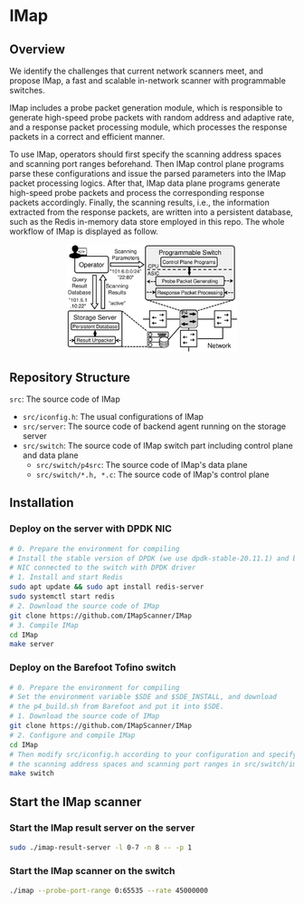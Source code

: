 # IMap

## Overview
We identify the challenges that current network scanners meet, and propose IMap, a fast and scalable in-network scanner with programmable switches. 

IMap includes a probe packet generation module, which is responsible to generate high-speed probe packets with random address and adaptive rate, and a response packet processing module, which processes the response packets in a correct and efficient manner.

To use IMap, operators should first specify the scanning address spaces and scanning port ranges beforehand. Then IMap control plane programs parse these configurations and issue the parsed parameters into the IMap packet processing logics. After that, IMap data plane programs generate high-speed probe packets and process the corresponding response packets accordingly. Finally, the scanning results, i.e., the information extracted from the response packets, are written into a persistent database, such as the Redis in-memory data store employed in this repo. The whole workflow of IMap is displayed as follow.

<div align=center>
<img src="https://raw.githubusercontent.com/IMapScanner/IMap/master/IMap-workflow.png" width="60%" height="60%">
</div>

## Repository Structure
`src`: The source code of IMap
- `src/iconfig.h`: The usual configurations of IMap
- `src/server`: The source code of backend agent running on the storage server
- `src/switch`: The source code of IMap switch part including control plane and data plane
    - `src/switch/p4src`: The source code of IMap's data plane
    - `src/switch/*.h, *.c`: The source code of IMap's control plane


## Installation
### Deploy on the server with DPDK NIC
```sh
# 0. Prepare the environment for compiling
# Install the stable version of DPDK (we use dpdk-stable-20.11.1) and bind the
# NIC connected to the switch with DPDK driver
# 1. Install and start Redis
sudo apt update && sudo apt install redis-server
sudo systemctl start redis
# 2. Download the source code of IMap
git clone https://github.com/IMapScanner/IMap
# 3. Compile IMap
cd IMap
make server
```
### Deploy on the Barefoot Tofino switch
```sh
# 0. Prepare the environment for compiling
# Set the environment variable $SDE and $SDE_INSTALL, and download
# the p4_build.sh from Barefoot and put it into $SDE.
# 1. Download the source code of IMap
git clone https://github.com/IMapScanner/IMap
# 2. Configure and compile IMap
cd IMap 
# Then modify src/iconfig.h according to your configuration and specify
# the scanning address spaces and scanning port ranges in src/switch/imap.c
make switch
```

## Start the IMap scanner
### Start the IMap result server on the server
```sh
sudo ./imap-result-server -l 0-7 -n 8 -- -p 1
```
### Start the IMap scanner on the switch
```sh
./imap --probe-port-range 0:65535 --rate 45000000
```
